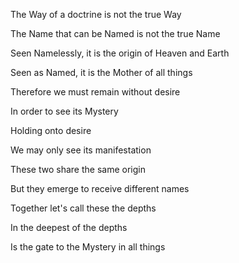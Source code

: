 The Way of a doctrine is not the true Way 

The Name that can be Named is not the true Name 



Seen Namelessly, it is the origin of Heaven and Earth 

Seen as Named, it is the Mother of all things 



Therefore we must remain without desire 

In order to see its Mystery 



Holding onto desire 

We may only see its manifestation 

These two share the same origin 

But they emerge to receive different names 

Together let's call these the depths 

In the deepest of the depths 

Is the gate to the Mystery in all things